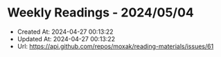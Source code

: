# Weekly Readings - 2024/05/04

- Created At: 2024-04-27 00:13:22
- Updated At: 2024-04-27 00:13:22
- Url: https://api.github.com/repos/moxak/reading-materials/issues/61

